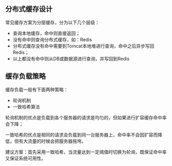 ## 分布式缓存设计

常见缓存方案为分层缓存，分为以下几个层级：

* 查询本地缓存，命中则直接返回；
* 没有命中则查询分布式缓存，如：Redis
* 分布式缓存没有命中需要到Tomcat本地堆进行查询，命中之后异步写回Redis；
* 以上都没有命中则从DB或数据源进行查询，并写回到Redis

## 缓存负载策略

缓存负载一般有下面两种策略：

* 轮询机制
* 一致哈希算法

轮询机制的优点是负载到各个服务器的请求是均匀的，但如果进行扩容缓存命中率会下降；

一致哈希的优点是相同的请求会负载到同一台服务器上，命中率不会因扩容而降低，但有大流量的时候会把服务器拖垮。

建议方案：首先采用一致哈希，当流量达到一定阈值时切换为轮询，既保证命中率又保证系统可用性。





